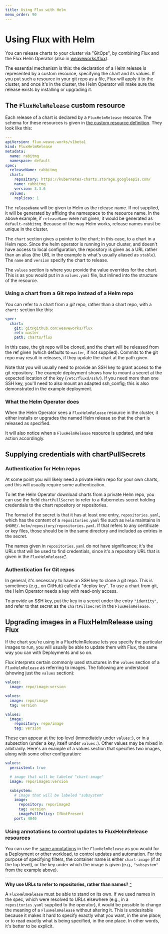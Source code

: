 ```yaml
---
title: Using Flux with Helm
menu_order: 90
---
```


# Using Flux with Helm

You can release charts to your cluster via "GitOps", by combining Flux
and the Flux Helm Operator (also in
[weaveworks/flux](https://github.com/weaveworks/flux)).

The essential mechanism is this: the declaration of a Helm release is
represented by a custom resource, specifying the chart and its
values. If you put such a resource in your git repo as a file, Flux
will apply it to the cluster, and once it's in the cluster, the Helm
Operator will make sure the release exists by installing or upgrading
it.

## The `FluxHelmRelease` custom resource

Each release of a chart is declared by a `FluxHelmRelease`
resource. The schema for these resources is given in [the custom
resource definition](../deploy-helm/flux-helm-release-crd.yaml). They
look like this:

```yaml
---
apiVersion: flux.weave.works/v1beta1
kind: FluxHelmRelease
metadata:
  name: rabitmq
  namespace: default
spec:
  releaseName: rabbitmq
  chart:
    repository: https://kubernetes-charts.storage.googleapis.com/
    name: rabbitmq
    version: 3.3.6
  values:
    replicas: 1
```

The `releaseName` will be given to Helm as the release name. If not
supplied, it will be generated by affixing the namespace to the
resource name. In the above example, if `releaseName` were not given,
it would be generated as `default-rabbitmq`. Because of the way Helm
works, release names must be unique in the cluster.

The `chart` section gives a pointer to the chart; in this case, to a
chart in a Helm repo. Since the helm operator is running in your
cluster, and doesn't have access to local configuration, the
repository is given as a URL rather than an alias (the URL in the
example is what's usually aliased as `stable`). The `name` and
`version` specify the chart to release.

The `values` section is where you provide the value overrides for the
chart. This is as you would put in a `values.yaml` file, but inlined
into the structure of the resource.

### Using a chart from a Git repo instead of a Helm repo

You can refer to a chart from a _git_ repo, rather than a chart repo,
with a `chart:` section like this:

```yaml
spec:
  chart:
    git: git@github.com:weaveworks/flux
    ref: master
    path: charts/flux
```

In this case, the git repo will be cloned, and the chart will be
released from the ref given (which defaults to `master`, if not
supplied). Commits to the git repo may result in releases, if they
update the chart at the path given.

Note that you will usually need to provide an SSH key to grant access
to the git repository. The example deployment shows how to mount a
secret at the expected location of the key (`/etc/fluxd/ssh/`). If you
need more than one SSH key, you'll need to also mount an adapted
ssh_config; this is also demonstrated in the example deployment.

### What the Helm Operator does

When the Helm Operator sees a `FluxHelmRelease` resource in the
cluster, it either installs or upgrades the named Helm release so that
the chart is released as specified.

It will also notice when a `FluxHelmRelease` resource is updated, and
take action accordingly.

## Supplying credentials with chartPullSecrets

### Authentication for Helm repos

At some point you will likely need a private Helm repo for your own
charts, and this will usually require some authentication.

To let the Helm Operator download charts from a private Helm repo, you
can use the field `chartPullSecret` to refer to a Kubernetes secret
holding credentials to the chart repository or repositories.

The format of the secret is that it has at least one entry,
`repositories.yaml`, which has the content of a `repositories.yaml`
file such as `helm` maintains in
`$HOME/.helm/repository/repositories.yaml`. If that refers to any
certificate or key files, those should be in the same directory and
included as entries in the secret.

<a name="cite-why-repo-urls"></a>The names given in
`repositories.yaml` do not have significance; it's the URLs that will
be used to find credentials, since it's a repository URL that is given
in the `FluxHelmRelease`[*](#why-repo-urls).

### Authentication for Git repos

In general, it's necessary to have an SSH key to clone a git
repo. This is sometimes (e.g., on GitHub) called a "deploy key". To
use a chart from git, the Helm Operator needs a key with read-only
access.

To provide an SSH key, put the key in a secret under the entry
`"identity"`, and refer to that secret as the `chartPullSecret` in the
`FluxHelmRelease`.

## Upgrading images in a FluxHelmRelease using Flux

If the chart you're using in a FluxHelmRelease lets you specify the
particular images to run, you will usually be able to update them with
Flux, the same way you can with Deployments and so on.

Flux interprets certain commonly used structures in the `values`
section of a `FluxHelmRelease` as referring to images. The following
are understood (showing just the `values` section):

```yaml
values:
  image: repo/image:version
```

```yaml
values:
  image: repo/image
  tag: version
```

```yaml
values:
  image:
    repository: repo/image
    tag: version
```

These can appear at the top level (immediately under `values:`), or in
a subsection (under a key, itself under `values:`). Other values
may be mixed in arbitrarily. Here's an example of a values section
that specifies two images, along with some other configuration:

```yaml
values:
  persistent: true

  # image that will be labeled "chart-image"
  image: repo/image1:version

  subsystem:
    # image that will be labeled "subsystem"
    image:
      repository: repo/image2
      tag: version
      imagePullPolicy: IfNotPresent
    port: 4040
```

### Using annotations to control updates to FluxHelmRelease resources

You can use the [same annotations](./using.md#using-annotations) in
the `FluxHelmRelease` as you would for a Deployment or other workload,
to control updates and automation. For the purpose of specifying
filters, the container name is either `chart-image` (if at the top
level), or the key under which the image is given (e.g., `"subsystem"`
from the example above).

-------------

<a name="why-repo-urls">**Why use URLs to refer to repositories, rather than names?**</a> [^](#cite-why-repo-urls)

A `FluxHelmRelease` must be able to stand on its own. If we used names
in the spec, which were resolved to URLs elsewhere (e.g., in a
`repositories.yaml` supplied to the operator), it would be possible to
change the meaning of a `FluxHelmRelease` without altering it. This is
undesirable because it makes it hard to specify exactly what you want,
in the one place; or to read exactly what is being specified, in the
one place. In other words, it's better to be explicit.
